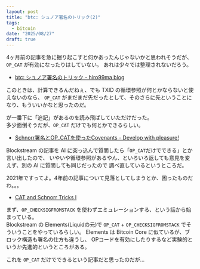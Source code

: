 ```yaml
---
layout: post
title: "btc: シュノア署名のトリック(2)"
tags:
  - bitcoin
date: "2025/08/27"
draft: true
---
```


4ヶ月前の記事を急に掘り起こすと何かあったんじゃないかと思われそうだが、`OP_CAT` が有効になったりはしていない。
あれは少々では整理されないだろう。

* [btc: シュノア署名のトリック - hiro99ma blog](https://blog.hirokuma.work/2025/04/20250428-btc.html)

このときは、計算できるんだねぇ、でも TXID の循環参照が何とかならないと使えないのなら、
`OP_CAT` がまだまだ先だったとして、そのさらに先ということになり、もういいかなと思ったのだ。

が一番下に「追記」があるのを読み飛ばしていただけだった。  
多少面倒そうだが、`OP_CAT` だけでも何とかできるらしい。

* [Schnorr署名とOP_CATを使ったCovenants - Develop with pleasure!](https://techmedia-think.hatenablog.com/entry/2021/07/20/213922)

Blockstream の記事を AI に突っ込んで質問したら「`OP_CAT`だけでできる」とか言い出したので、
いやいや循環参照があるやん、といろいろ返しても意見を変えず、別の AI に質問しても同じだったので
調べ直しているというところだ。

2021年ですってよ。4年前の記事について見落としてしまうとか、困ったものだわ。。。

* [CAT and Schnorr Tricks I](https://blog.blockstream.com/cat-and-schnorr-tricks-i/)

まず、`OP_CHECKSIGFROMSTACK` を使わずエミュレーションする、という話から始まっている。  
Blockstream の Elements(Liquidの元)で `OP_CAT` + `OP_CHECKSIGFROMSTACK` でそういうことをやっているらしい。
Elements は Bitcoin Core に似ているが、ブロック構造も署名の仕方も違うし、
OPコードを有効にしたりするなど実験的というか先進的というところがある。

これを `OP_CAT` だけでできるという記事だと思ったのだが...
